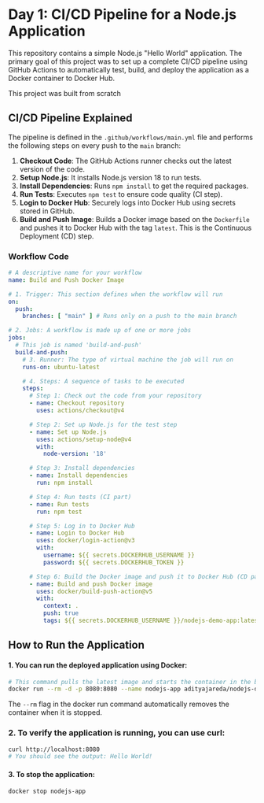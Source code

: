 # Day 1: CI/CD Pipeline for a Node.js Application

This repository contains a simple Node.js "Hello World" application. The primary goal of this project was to set up a complete CI/CD pipeline using GitHub Actions to automatically test, build, and deploy the application as a Docker container to Docker Hub.

This project was built from scratch

## CI/CD Pipeline Explained

The pipeline is defined in the `.github/workflows/main.yml` file and performs the following steps on every push to the `main` branch:

1.  **Checkout Code**: The GitHub Actions runner checks out the latest version of the code.
2.  **Setup Node.js**: It installs Node.js version 18 to run tests.
3.  **Install Dependencies**: Runs `npm install` to get the required packages.
4.  **Run Tests**: Executes `npm test` to ensure code quality (CI step).
5.  **Login to Docker Hub**: Securely logs into Docker Hub using secrets stored in GitHub.
6.  **Build and Push Image**: Builds a Docker image based on the `Dockerfile` and pushes it to Docker Hub with the tag `latest`. This is the Continuous Deployment (CD) step.

### Workflow Code

```yaml
# A descriptive name for your workflow
name: Build and Push Docker Image

# 1. Trigger: This section defines when the workflow will run
on:
  push:
    branches: [ "main" ] # Runs only on a push to the main branch

# 2. Jobs: A workflow is made up of one or more jobs
jobs:
  # This job is named 'build-and-push'
  build-and-push:
    # 3. Runner: The type of virtual machine the job will run on
    runs-on: ubuntu-latest

    # 4. Steps: A sequence of tasks to be executed
    steps:
      # Step 1: Check out the code from your repository
      - name: Checkout repository
        uses: actions/checkout@v4

      # Step 2: Set up Node.js for the test step
      - name: Set up Node.js
        uses: actions/setup-node@v4
        with:
          node-version: '18'

      # Step 3: Install dependencies
      - name: Install dependencies
        run: npm install

      # Step 4: Run tests (CI part)
      - name: Run tests
        run: npm test

      # Step 5: Log in to Docker Hub
      - name: Login to Docker Hub
        uses: docker/login-action@v3
        with:
          username: ${{ secrets.DOCKERHUB_USERNAME }}
          password: ${{ secrets.DOCKERHUB_TOKEN }}

      # Step 6: Build the Docker image and push it to Docker Hub (CD part)
      - name: Build and push Docker image
        uses: docker/build-push-action@v5
        with:
          context: .
          push: true
          tags: ${{ secrets.DOCKERHUB_USERNAME }}/nodejs-demo-app:latest
```

## How to Run the Application

#### 1. You can run the deployed application using Docker:

```bash
# This command pulls the latest image and starts the container in the background
docker run --rm -d -p 8080:8080 --name nodejs-app adityajareda/nodejs-demo-app:latest
```
The `--rm` flag in the docker run command automatically removes the container when it is stopped.

### 2. To verify the application is running, you can use curl:

```bash
curl http://localhost:8080
# You should see the output: Hello World!
```


#### 3. To stop the application:

```bash
docker stop nodejs-app
```
